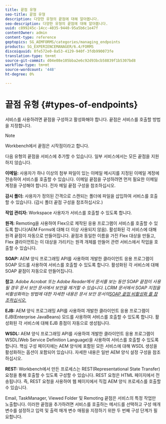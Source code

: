```yaml
---
title: 끝점 유형
seo-title: 끝점 유형
description: 다양한 유형의 끝점에 대해 알아봅니다.
seo-description: 다양한 유형의 끝점에 대해 알아봅니다.
uuid: c899245c-14cc-4035-9440-95a5b6c1e47f
contentOwner: admin
content-type: reference
geptopics: SG_AEMFORMS/categories/managing_endpoints
products: SG_EXPERIENCEMANAGER/6.4/FORMS
discoiquuid: 8fe572e0-8a53-4129-940f-3fdb990073fe
translation-type: tm+mt
source-git-commit: d04e08e105bba2e6c92d93bcb58839f1b5307bd8
workflow-type: tm+mt
source-wordcount: '448'
ht-degree: 0%

---
```



# 끝점 유형 {#types-of-endpoints}

서비스를 사용하려면 끝점을 구성하고 활성화해야 합니다. 끝점은 서비스를 호출할 방법을 지정합니다.

>[!NOTE]
>
>Workbench에서 끝점은 시작점이라고 합니다.

다음 유형의 끝점을 서비스에 추가할 수 있습니다. 일부 서비스에서는 모든 끝점을 지원하지 않습니다.

**이메일:** 사용자가 하나 이상의 첨부 파일이 있는 이메일 메시지를 지정된 이메일 계정에 전송하여 서비스를 호출할 수 있습니다. 이메일 끝점을 구성하려면 먼저 필요한 이메일 계정을 구성해야 합니다. 전자 메일 끝점 구성을 참조하십시오.

**감시 폴더:** 사용자가 정의된 간격으로 스캔되는 폴더에 파일을 삽입하여 서비스를 호출할 수 있습니다. (감시 폴더 끝점 구성을 참조하십시오.)

**작업 관리자:** Workspace 사용자가 서비스를 호출할 수 있도록 합니다.

**원격:** Remoting을 사용하여 Flex으로 제작된 응용 프로그램이 서비스를 호출할 수 있도록 합니다(AEM Forms에 대해 더 이상 사용되지 않음). 활성화된 각 서비스에 대해 원격 끝점이 자동으로 만들어집니다. 끝점과 동일한 이름을 가진 Flex 대상을 만들고, Flex 클라이언트는 이 대상을 가리키는 원격 개체를 만들어 관련 서비스에서 작업을 호출할 수 있습니다.

**SOAP:** AEM 양식 프로그래밍 API를 사용하여 개발한 클라이언트 응용 프로그램이 SOAP 모드를 사용하여 서비스를 호출할 수 있도록 합니다. 활성화된 각 서비스에 대해 SOAP 끝점이 자동으로 만들어집니다.

**참고**: *Adobe Acrobat 또는 Adobe Reader에서 문서를 보는 동안 SOAP 끝점이 사용될 경우 문서 보안 문서에서 보안을 제거할 수 있습니다. LCRM 문서에서 SOAP 지점을 비활성화하는 방법에 대한 자세한 내용은 문서 보안 문서의[SOAP 끝점 비활성화 를 참조하십시오.](/help/forms/using/admin-help/configuring-client-server-options.md#disable-soap-endpoints-for-document-security-documents)*

**EJB:** AEM 양식 프로그래밍 API를 사용하여 개발한 클라이언트 응용 프로그램이 EJB(Enterprise JavaBeans) 모드를 사용하여 서비스를 호출할 수 있도록 합니다. 활성화된 각 서비스에 대해 EJB 종점이 자동으로 생성됩니다.

**WSDL:** AEM 양식 프로그래밍 API를 사용하여 개발한 클라이언트 응용 프로그램이 WSDL(Web Service Definition Language)을 사용하여 서비스를 호출할 수 있도록 합니다. 핵심 구성 페이지에는 AEM 양식에 포함된 모든 서비스에 대해 WSDL 생성을 활성화하는 옵션이 포함되어 있습니다. 자세한 내용은 일반 AEM 양식 설정 구성을 참조하십시오.

**REST:** Workbench에서 만든 프로세스는 REST(Representational State Transfer) 요청을 통해 호출할 수 있도록 구성할 수 있습니다. REST 요청은 HTML 페이지에서 전송됩니다. 즉, REST 요청을 사용하여 웹 페이지에서 직접 AEM 양식 프로세스를 호출할 수 있습니다.

Email, TaskManager, Viewed Folder 및 Remoting 끝점은 서비스의 특정 작업만 노출합니다. 이러한 끝점을 추가하려면 서비스를 호출하는 메서드를 선택하고 구성 매개 변수를 설정하고 입력 및 출력 매개 변수 매핑을 지정하기 위한 두 번째 구성 단계가 필요합니다.
